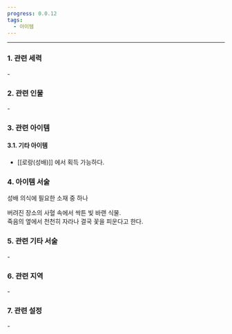 ```yaml
---
progress: 0.0.12
tags:
  - 아이템
---
```

---
### 1. 관련 세력 
 \-

### 2. 관련 인물
\-

### 3. 관련 아이템
#### 3.1. 기타 아이템
- [[로랑(성배)]] 에서 획득 가능하다.

### 4. 아이템 서술
성배 의식에 필요한 소재 중 하나  
  
버려진 장소의 사혈 속에서 싹튼 빛 바랜 식물.  
죽음의 옆에서 천천히 자라나 결국 꽃을 피운다고 한다.

### 5. 관련 기타 서술
\-
### 6. 관련 지역
\-
### 7. 관련 설정
\-